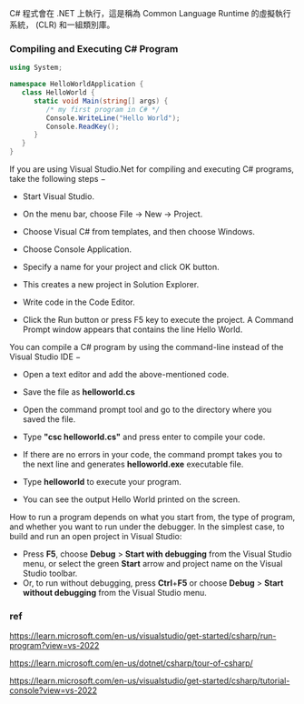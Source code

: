 

C# 程式會在 .NET 上執行，這是稱為 Common Language Runtime 的虛擬執行系統， (CLR) 和一組類別庫。




### Compiling and Executing C# Program

```cs
using System;

namespace HelloWorldApplication {
   class HelloWorld {
      static void Main(string[] args) {
         /* my first program in C# */
         Console.WriteLine("Hello World");
         Console.ReadKey();
      }
   }
}
```


If you are using Visual Studio.Net for compiling and executing C# programs, take the following steps −

-   Start Visual Studio.
    
-   On the menu bar, choose File -> New -> Project.
    
-   Choose Visual C# from templates, and then choose Windows.
    
-   Choose Console Application.
    
-   Specify a name for your project and click OK button.
    
-   This creates a new project in Solution Explorer.
    
-   Write code in the Code Editor.
    
-   Click the Run button or press F5 key to execute the project. A Command Prompt window appears that contains the line Hello World.
    

You can compile a C# program by using the command-line instead of the Visual Studio IDE −

-   Open a text editor and add the above-mentioned code.
    
-   Save the file as **helloworld.cs**
    
-   Open the command prompt tool and go to the directory where you saved the file.
    
-   Type **"csc helloworld.cs"** and press enter to compile your code.
    
-   If there are no errors in your code, the command prompt takes you to the next line and generates **helloworld.exe** executable file.
    
-   Type **helloworld** to execute your program.
    
-   You can see the output Hello World printed on the screen.


How to run a program depends on what you start from, the type of program, and whether you want to run under the debugger. In the simplest case, to build and run an open project in Visual Studio:

-   Press **F5**, choose **Debug** > **Start with debugging** from the Visual Studio menu, or select the green **Start** arrow and project name on the Visual Studio toolbar.
-   Or, to run without debugging, press **Ctrl**+**F5** or choose **Debug** > **Start without debugging** from the Visual Studio menu.

### ref 

https://learn.microsoft.com/en-us/visualstudio/get-started/csharp/run-program?view=vs-2022

https://learn.microsoft.com/en-us/dotnet/csharp/tour-of-csharp/

https://learn.microsoft.com/en-us/visualstudio/get-started/csharp/tutorial-console?view=vs-2022






